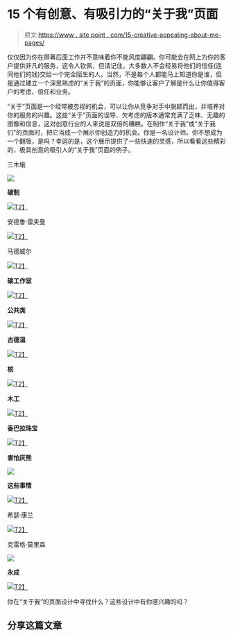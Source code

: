 # 15 个有创意、有吸引力的“关于我”页面

> 原文:[https://www . site point . com/15-creative-appealing-about-me-pages/](https://www.sitepoint.com/15-creative-appealing-about-me-pages/)

仅仅因为你在屏幕后面工作并不意味着你不能风度翩翩。你可能会在网上为你的客户提供非凡的服务，这令人钦佩，但请记住，大多数人不会轻易将他们的信任(连同他们的钱)交给一个完全陌生的人。当然，不是每个人都能马上知道你是谁，但是通过建立一个深思熟虑的“关于我”的页面，你能够让客户了解是什么让你值得客户的考虑、信任和业务。

“关于”页面是一个经常被忽视的机会，可以让你从竞争对手中脱颖而出，并培养对你的服务的兴趣。这些“关于”页面的误导、欠考虑的版本通常充满了乏味、无趣的图像和信息，这对创意行业的人来说是双倍的糟糕。在制作“关于我”或“关于我们”的页面时，把它当成一个展示你创造力的机会。你是一名设计师。你不想成为一个翻版，是吗？幸运的是，这个展示提供了一些快速的灵感，所以看看这些精彩的，极具创意的吸引人的“关于我”页面的例子。

三木蛾

![](../Images/9e6c5b62bc9e9cb733c47ceec433c87f.png)

**碳制**

[![](../Images/1f70687ee28214c752375f872e6cf196.png)T2】](http://carbonmade.com/about)

安德鲁·雷夫曼

[![](../Images/0b58c8845e288e3c2820b063b83036a1.png)T2】](http://www.andrewreifman.com/#)

马德威尔

[![](../Images/d57e97550ea5ad6f5641cdafedbf3aa0.png)T2】](http://www.madwellnyc.com/team.php)

**碳工作室**

[![](../Images/6010795a6af067a093258d2cf50a0c63.png)T2】](http://www.carbonstudio.co.uk/)

**公共类**

[![](../Images/7fe9158a284b1d3251018c4a5ca6d48b.png)T2】](http://publicclass.se/about)

**古德温**

[![](../Images/b2ab839addaf1ffe0f37e3977275bfa0.png)T2】](http://goodtwin.co/about/)

**核**

[![](../Images/60ea59773ee695911b566bec7692fba8.png)T2】](http://ubc-coren.com/)

**木工**

[![](../Images/2dbb67ea87b141b8657779a896ec83b4.png)T2】](http://woodwork.nl/about/)

**香巴拉珠宝**

[![](../Images/434cceab55c45198070cdef7f25fcf97.png)T2】](http://www.shamballajewels.com/story)

**害怕灰熊**

![](../Images/afd6eefe3c262124ea339ae8ffc93de9.png)

**这些事情**

[![](../Images/817601511c0ea17af77f5654196aa433.png)T2】](http://thesearethings.com/about/)

希瑟·康兰

[![](../Images/38afcecadc1f53b95707adf802eae9e5.png)T2】](http://makeup.heatherconlan.com/)

克雷格·莫里森

![](../Images/796fe3d59069d1eab0ad6509d3e2ec35.png)

**永成**

[![](../Images/3bd45370ef352fe86cf61569e58272d1.png)T2】](http://www.wingcheng.com/)

你在“关于我”的页面设计中寻找什么？这些设计中有你感兴趣的吗？

## 分享这篇文章